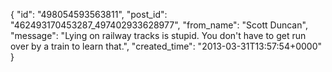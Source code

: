  {
   "id": "498054593563811",
   "post_id": "462493170453287_497402933628977",
   "from_name": "Scott Duncan",
   "message": "Lying on railway tracks is stupid. You don't have to get run over by a train to learn that.",
   "created_time": "2013-03-31T13:57:54+0000"
 }
